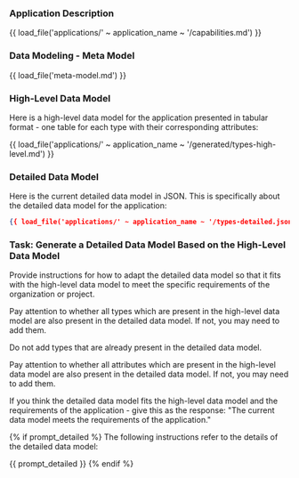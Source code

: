 ### Application Description

{{ load_file('applications/' ~ application_name ~ '/capabilities.md') }}

### Data Modeling - Meta Model

{{ load_file('meta-model.md') }}

### High-Level Data Model

Here is a high-level data model for the application presented in tabular format - one table for each type with their corresponding attributes:

{{ load_file('applications/' ~ application_name ~ '/generated/types-high-level.md') }}

### Detailed Data Model

Here is the current detailed data model in JSON. This is specifically about the detailed data model for the application:

```json
{{ load_file('applications/' ~ application_name ~ '/types-detailed.json') }}
```

### Task: Generate a Detailed Data Model Based on the High-Level Data Model

Provide instructions for how to adapt the detailed data model so that it fits with the high-level data model to meet the specific requirements of the organization or project.

Pay attention to whether all types which are present in the high-level data model are also present in the detailed data model. If not, you may need to add them.

Do not add types that are already present in the detailed data model.

Pay attention to whether all attributes which are present in the high-level data model are also present in the detailed data model. If not, you may need to add them.

If you think the detailed data model fits the high-level data model and the requirements of the application - give this as the response: "The current data model meets the requirements of the application."

{% if prompt_detailed %}
The following instructions refer to the details of the detailed data model:

{{ prompt_detailed }}
{% endif %}

